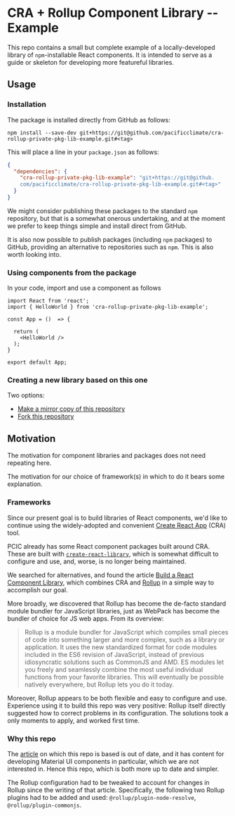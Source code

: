 # CRA + Rollup Component Library -- Example

This repo contains a small but complete example of a locally-developed 
library of `npm`-installable React components. It is intended to serve 
as a guide or skeleton for developing more featureful libraries.

## Usage

### Installation

The package is installed directly from GitHub as follows:

```
npm install --save-dev git+https://git@github.com/pacificclimate/cra-rollup-private-pkg-lib-example.git#<tag>
```

This will place a line in your `package.json` as follows:

```json
{
  "dependencies": {
    "cra-rollup-private-pkg-lib-example": "git+https://git@github.
    com/pacificclimate/cra-rollup-private-pkg-lib-example.git#<tag>"
  }
}
```

We might consider publishing these packages to the standard `npm` 
repository, but that is a somewhat onerous undertaking, and at the 
moment we prefer to keep things simple and install direct from GitHub.

It is also now possible to publish packages (including `npm` packages) to
GitHub, providing an alternative to repositories such as `npm`. This is 
also worth looking into.

### Using components from the package

In your code, import and use a component as follows

```
import React from 'react';
import { HelloWorld } from 'cra-rollup-private-pkg-lib-example';

const App = ()  => {

  return (
    <HelloWorld />
  );
}

export default App;
```

### Creating a new library based on this one

Two options: 
- [Make a mirror copy of this repository](https://docs.github.com/en/repositories/creating-and-managing-repositories/duplicating-a-repository)
- [Fork this repository](https://docs.github.com/en/get-started/quickstart/fork-a-repo)

## Motivation

The motivation for component libraries and packages does not need 
repeating here.

The motivation for our choice of framework(s) in which to do it bears 
some explanation.

### Frameworks

Since our present goal is to build libraries of React components, we'd 
like to continue using the widely-adopted and convenient 
[Create React App](https://create-react-app.dev/) (CRA) tool.

PCIC already has some React component packages built around CRA. 
These are built with
[`create-react-library`](https://github.com/transitive-bullshit/create-react-library), 
which is somewhat difficult to configure and use, and, worse, is no 
longer being maintained. 

We searched for alternatives, and found the article
[Build a React Component Library](https://hinammehra.medium.com/build-a-private-react-component-library-cra-rollup-material-ui-github-package-registry-1e14da93e790), 
which combines CRA and 
[Rollup](https://rollupjs.org/guide/en/) 
in a simple way to accomplish our goal.

More broadly, we discovered that Rollup has become the de-facto 
standard module bundler for JavaScript libraries, just as WebPack 
has become the bundler of choice for JS web apps. From its overview:

> Rollup is a module bundler for JavaScript which compiles small pieces 
> of code into something larger and more complex, such as a library or 
> application. It uses the new standardized format for code modules 
> included in the ES6 revision of JavaScript, instead of previous 
> idiosyncratic solutions such as CommonJS and AMD. ES modules let you 
> freely and seamlessly combine the most useful individual functions 
> from your favorite libraries. This will eventually be possible 
> natively everywhere, but Rollup lets you do it today.

Moreover, Rollup appears to be both flexible and easy to configure and 
use. Experience using it to build this repo was very positive: Rollup 
itself directly suggested how to correct problems in its configuration. 
The solutions took a only moments to apply, and worked first time.

### Why this repo

The [article](https://hinammehra.medium.com/build-a-private-react-component-library-cra-rollup-material-ui-github-package-registry-1e14da93e790) 
on which this repo is based is out of date, and it has content for 
developing Material UI components in particular, which we are not 
interested in. Hence this repo, which is both more up to date and simpler.

The Rollup configuration had to be tweaked to account for changes in
Rollup since the writing of that article. Specifically, the 
following two Rollup plugins  had to be added and used:
`@rollup/plugin-node-resolve`, `@rollup/plugin-commonjs`. 
